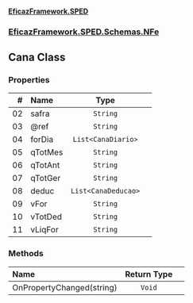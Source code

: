 #### [EficazFramework.SPED](EficazFrameworkSPED.md 'EficazFramework SPED')
### [EficazFramework.SPED.Schemas.NFe](EficazFramework.SPED.Schemas.NFe.md 'EficazFramework.SPED.Schemas.NFe')

## Cana Class
### Properties

| # | Name | Type | |
| ---: | :--- | :---: | :--- |
| 02 | safra | `String` |  |
| 03 | @ref | `String` |  |
| 04 | forDia | `List<CanaDiario>` |  |
| 05 | qTotMes | `String` |  |
| 06 | qTotAnt | `String` |  |
| 07 | qTotGer | `String` |  |
| 08 | deduc | `List<CanaDeducao>` |  |
| 09 | vFor | `String` |  |
| 10 | vTotDed | `String` |  |
| 11 | vLiqFor | `String` |  |
### Methods

| Name | Return Type | |
| :--- | :---: | :--- |
| OnPropertyChanged(string) | `Void` |  |
